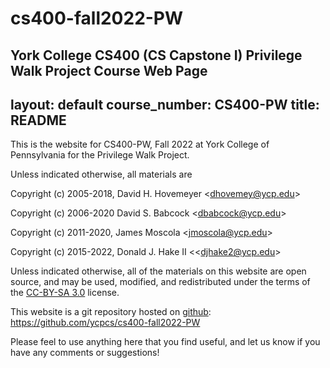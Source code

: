 # cs400-fall2022-PW
York College CS400 (CS Capstone I) Privilege Walk Project Course Web Page
---
layout: default
course_number: CS400-PW
title: README
---

This is the website for CS400-PW, Fall 2022 at York College of
Pennsylvania for the Privilege Walk Project.

Unless indicated otherwise, all materials are

Copyright (c) 2005-2018, David H. Hovemeyer &lt;<dhovemey@ycp.edu>&gt;

Copyright (c) 2006-2020 David S. Babcock &lt;<dbabcock@ycp.edu>&gt;

Copyright (c) 2011-2020, James Moscola &lt;<jmoscola@ycp.edu>&gt;

Copyright (c) 2015-2022, Donald J. Hake II &lt;<djhake2@ycp.edu&gt;

Unless indicated otherwise, all of the materials on this website
are open source, and may be used, modified, and redistributed
under the terms of the <a href="http://creativecommons.org/licenses/by-sa/3.0/us/">CC-BY-SA 3.0</a>
license.

This website is a git repository hosted on [github](https://github.com): <https://github.com/ycpcs/cs400-fall2022-PW>

Please feel to use anything here that you find useful,
and let us know if you have any comments or suggestions!
